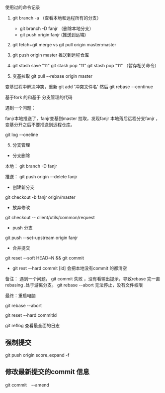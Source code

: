 

使用过的命令记录

1.  git branch -a （查看本地和远程所有的分支）
    * git branch -D fanjr   （删除本地分支）
    * git push origin:fanjr (推送到远端)
 
2. git fetch+git merge vs  git pull origin master:master


3. git push origin master  推送到远程仓库


4. git stash save "11"  git stash pop "11" git stash pop "11" （暂存相关命令）


5. 变基拉取 git pull --rebase origin master


变基过程中解决冲突，重新 git add '冲突文件名'  然后  git rebase --continue


基于fork 的和基于 分支管理的代码


遇到一个问题：

fanjr本地推送了，fanjr变基到master 拉取，发现fanjr 本地落后远程分支fanjr ，变基分开之后不要推送到远程仓库。

git log --oneline





5. 分支管理

* 分支删除

本地： git branch -D fanjr

推送： git push origin --delete fanjr

* 创建新分支

git checkout -b fanjr origin/master


* 放弃修改

git checkout -- client/utils/common/request


* push 分支

git push --set-upstream origin fanjr


* 合并提交

git reset --soft HEAD~N && git commit


* git rest --hard commit [id] 会把本地没有commit 的都清空

备注： 遇到一个问题， git commit 失败 ，没有看输出提示，导致rebase 完一直rebasing .处于游离分支。 git rebase --abort 无法停止，没有文件权限


最终：重启电脑

git rebase --abort

git reset --hard commitId

git reflog 查看最全面的日志



## 强制提交

git push origin score_expand -f


## 修改最新提交的commit 信息

git commit　--amend



